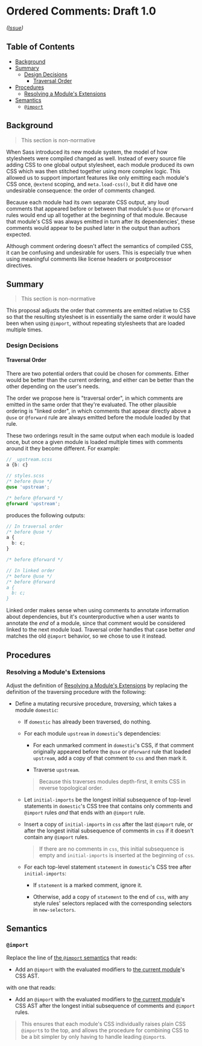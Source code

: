 # Ordered Comments: Draft 1.0

*([Issue](https://github.com/sass/sass/issues/3504))*

## Table of Contents

* [Background](#background)
* [Summary](#summary)
  * [Design Decisions](#design-decisions)
    * [Traversal Order](#traversal-order)
* [Procedures](#procedures)
  * [Resolving a Module's Extensions](#resolving-a-modules-extensions)
* [Semantics](#semantics)
  * [`@import`](#import)

## Background

> This section is non-normative

When Sass introduced its new module system, the model of how stylesheets were
compiled changed as well. Instead of every source file adding CSS to one global
output stylesheet, each module produced its own CSS which was then stitched
together using more complex logic. This allowed us to support important features
like only emitting each module's CSS once, `@extend` scoping, and
`meta.load-css()`, but it did have one undesirable consequence: the order of
comments changed.

Because each module had its own separate CSS output, any loud comments that
appeared before or between that module's `@use` or `@forward` rules would end up
all together at the beginning of that module. Because that module's CSS was
always emitted in turn after its dependencies', these comments would appear to
be pushed later in the output than authors expected.

Although comment ordering doesn't affect the semantics of compiled CSS, it can
be confusing and undesirable for users. This is especially true when using
meaningful comments like license headers or postprocessor directives.

## Summary

> This section is non-normative

This proposal adjusts the order that comments are emitted relative to CSS so
that the resulting stylesheet is in essentially the same order it would have
been when using `@import`, without repeating stylesheets that are loaded
multiple times.

### Design Decisions

#### Traversal Order

There are two potential orders that could be chosen for comments. Either would
be better than the current ordering, and either can be better than the other
depending on the user's needs.

The order we propose here is "traversal order", in which comments are emitted in
the same order that they're evaluated. The other plausible ordering is "linked
order", in which comments that appear directly above a `@use` or `@forward` rule
are always emitted before the module loaded by that rule.

These two orderings result in the same output when each module is loaded once,
but once a given module is loaded multiple times with comments around it they
become different. For example:

```scss
// _upstream.scss
a {b: c}
```

```scss
// styles.scss
/* before @use */
@use 'upstream';

/* before @forward */
@forward 'upstream';
```

produces the following outputs:

```scss
// In traversal order
/* before @use */
a {
  b: c;
}

/* before @forward */
```

```scss
// In linked order
/* before @use */
/* before @forward
a {
  b: c;
}
```

Linked order makes sense when using comments to annotate information about
dependencies, but it's counterproductive when a user wants to annotate the _end_
of a module, since that comment would be considered linked to the next module
load. Traversal order handles that case better _and_ matches the old `@import`
behavior, so we chose to use it instead.

## Procedures

### Resolving a Module's Extensions

Adjust the definition of [Resolving a Module's Extensions] by replacing the
definition of the traversing procedure with the following:

[Resolving a Module's Extensions]: ../spec/at-rules/extend.md#resolving-a-modules-extensions

* Define a mutating recursive procedure, *traversing*, which takes a module
  `domestic`:

  * If `domestic` has already been traversed, do nothing.

  * For each module `upstream` in `domestic`'s dependencies:

    * For each unmarked comment in `domestic`'s CSS, if that comment originally
      appeared before the `@use` or `@forward` rule that loaded `upstream`, add
      a copy of that comment to `css` and then mark it.

    * Traverse `upstream`.

    > Because this traverses modules depth-first, it emits CSS in reverse
    > topological order.

  * Let `initial-imports` be the longest initial subsequence of top-level
    statements in `domestic`'s CSS tree that contains only comments and
    `@import` rules *and* that ends with an `@import` rule.

  * Insert a copy of `initial-imports` in `css` after the last `@import` rule,
    or after the longest initial subsequence of comments in `css` if it doesn't
    contain any `@import` rules.

    > If there are no comments in `css`, this initial subsequence is empty and
    > `initial-imports` is inserted at the beginning of `css`.

  * For each top-level statement `statement` in `domestic`'s CSS tree after
    `initial-imports`:

    * If `statement` is a marked comment, ignore it.

    * Otherwise, add a copy of `statement` to the end of `css`, with any style
      rules' selectors replaced with the corresponding selectors in
      `new-selectors`.

## Semantics

### `@import`

Replace the line of [the `@import` semantics] that reads:

[the `@import` semantics]: ../spec/at-rules/import.md#semantics

* Add an `@import` with the evaluated modifiers to [the current module]'s
  CSS AST.

  [the current module]: ../spec/spec.md#current-module

with one that reads:

* Add an `@import` with the evaluated modifiers to [the current module]'s CSS
  AST after the longest initial subsequence of comments and `@import` rules.

> This ensures that each module's CSS individually raises plain CSS `@import`s
> to the top, and allows the procedure for combining CSS to be a bit simpler by
> only having to handle leading `@import`s.
